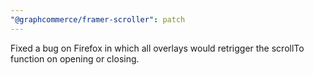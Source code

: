 ```yaml
---
"@graphcommerce/framer-scroller": patch
---
```


Fixed a bug on Firefox in which all overlays would retrigger the scrollTo function on opening or closing.
